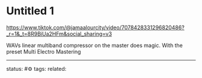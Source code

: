 # Untitled 1

https://www.tiktok.com/@jamaalourcity/video/7078428331296820486?_r=1&_t=8R9BiUa2HFm&social_sharing=v3

WAVs linear multiband compressor on the master does magic.
With the preset Multi Electro Mastering

---
status: #⚙️ 
tags: 
related: 